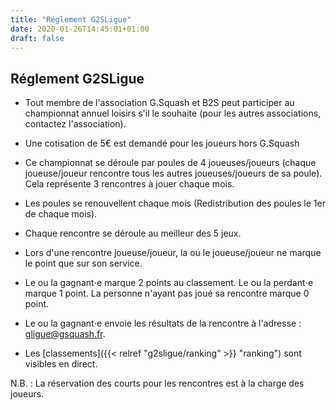 ```yaml
---
title: "Réglement G2SLigue"
date: 2020-01-26T14:45:01+01:00
draft: false
---
```


## Réglement G2SLigue

* Tout membre de l'association G.Squash et B2S peut participer au championnat annuel loisirs s'il le souhaite (pour les autres associations, contactez l'association).

* Une cotisation de 5€ est demandé pour les joueurs hors G.Squash

* Ce championnat se déroule par poules de 4 joueuses/joueurs (chaque joueuse/joueur rencontre tous les autres joueuses/joueurs de sa poule). Cela représente 3 rencontres à jouer chaque mois.

* Les poules se renouvellent chaque mois (Redistribution des poules le 1er de chaque mois).

* Chaque rencontre se déroule au meilleur des 5 jeux.

* Lors d'une rencontre joueuse/joueur, la ou le joueuse/joueur ne marque le point que sur son service.

* Le ou la gagnant⋅e marque 2 points au classement. Le ou la perdant⋅e marque 1 point. La personne n'ayant pas joué sa rencontre marque 0 point.

* Le ou la gagnant⋅e envoie les résultats de la rencontre à l'adresse : gligue@gsquash.fr.

* Les [classements]({{< relref "g2sligue/ranking" >}} "ranking") sont visibles en direct.

N.B. : La réservation des courts pour les rencontres est à la charge des joueurs.
